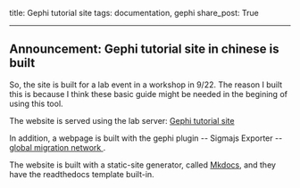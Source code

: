 title: Gephi tutorial site
tags: documentation, gephi
share_post: True

---

Announcement: Gephi tutorial site in chinese is built
---

So, the site is built for a lab event in a workshop in 9/22. The reason I built this is because I think these basic guide might be needed in the begining of using this tool.

The website is served using the lab server:
<a href="http://wenlab.geog.ntu.edu.tw/gephi_tutorial/" target="_blank"> Gephi tutorial site </a>

In addition, a webpage is built with the gephi plugin -- Sigmajs Exporter -- <a href="http://wenlab.geog.ntu.edu.tw/gephi_sigma/network/#"> global migration network </a>. 

The website is built with a static-site generator, called <a href="http://www.mkdocs.org/" target="_blank">Mkdocs</a>, and they have the readthedocs template built-in. 
